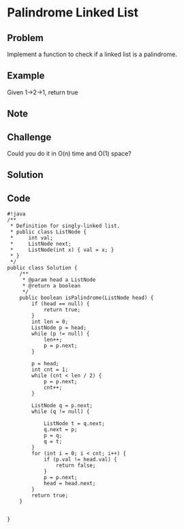 Palindrome Linked List
===


Problem
-------

Implement a function to check if a linked list is a palindrome.


Example
-------

Given 1->2->1, return true

Note
---------

Challenge
---------

Could you do it in O(n) time and O(1) space?

Solution
--------

Code
----

    #!java
    /**
     * Definition for singly-linked list.
     * public class ListNode {
     *     int val;
     *     ListNode next;
     *     ListNode(int x) { val = x; }
     * }
     */
    public class Solution {
        /**
         * @param head a ListNode
         * @return a boolean
         */
        public boolean isPalindrome(ListNode head) {
            if (head == null) {
                return true;
            }
            int len = 0;
            ListNode p = head;
            while (p != null) {
                len++;
                p = p.next;
            }
            
            p = head;
            int cnt = 1;
            while (cnt < len / 2) {
                p = p.next;
                cnt++;
            }
            
            ListNode q = p.next;
            while (q != null) {
                
                ListNode t = q.next;
                q.next = p;
                p = q;
                q = t;
            }
            for (int i = 0; i < cnt; i++) {
                if (p.val != head.val) {
                    return false;
                }
                p = p.next;
                head = head.next;
            }
            return true;
        }
        
       
    }